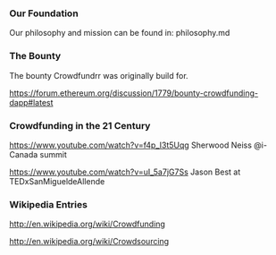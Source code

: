### Our Foundation
Our philosophy and mission can be found in: 
philosophy.md


### The  Bounty
The bounty Crowdfundrr was originally build for.

https://forum.ethereum.org/discussion/1779/bounty-crowdfunding-dapp#latest


### Crowdfunding in the 21 Century
https://www.youtube.com/watch?v=f4p_I3t5Uqg Sherwood Neiss @i-Canada summit

https://www.youtube.com/watch?v=uI_5a7jG7Ss Jason Best at TEDxSanMigueldeAllende


### Wikipedia Entries
http://en.wikipedia.org/wiki/Crowdfunding

http://en.wikipedia.org/wiki/Crowdsourcing

